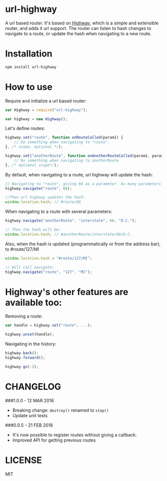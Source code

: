 url-highway
=============

A url based router. It's based on [Highway](https://github.com/cosmosio/highway), which is a simple and extensible router, and adds it url support. 
The router can listen to hash changes to navigate to a route, or update the hash when navigating to a new route.

Installation
============

```bash
npm install url-highway
```

How to use
==========

Require and initialize a url based router:

```js
var Highway = require("url-highway");

var highway = new Highway();
```

Let's define routes:

```js
highway.set("route", function onRouteCalled(param1) {
    // Do something when navigating to "route".
}, /* scope, optional */);

highway.set("anotherRoute", function onAnotherRouteCalled(param1, param2, param3) {
    // Do something when navigating to anotherRoute
}, /* optional scope*/);
```

By default, when navigating to a route, url highway will update the hash:

```js
// Navigating to "route", giving 66 as a parameter. As many parameters as necessary can be given to navigate.
highway.navigate("route", 66);

//Then url highway updates the hash:
window.location.hash; // #route/66
```

When navigating to a route with several parameters:

```js
highway.navigate("anotherRoute", "interstate", 66, "D.C.");

// Then the hash will be:
window.location.hash; // #anotherRoute/interstate/66/D.C.
````

Also, when the hash is updated (programmatically or from the address bar), to #route/127/MI

```js
window.location.hash = "#route/127/MI";

// Will call navigate:
highway.navigate("route", "127", "MI");
```

Highway's other features are available too:
====================

Removing a route:

```js
var handle = highway.set("route", ...);

highway.unset(handle);
```

Navigating in the history:

```js
highway.back();
highway.forward();

highway.go(-2);
```

CHANGELOG
=========

###1.0.0 - 12 MAR 2016

 * Breaking change: `destroy()` renamed to `stop()` 
 * Update unit tests

###0.0.5 - 21 FEB 2016

 * It's now possible to register routes without giving a callback.
 * Improved API for getting previous routes


LICENSE
=======

MIT

